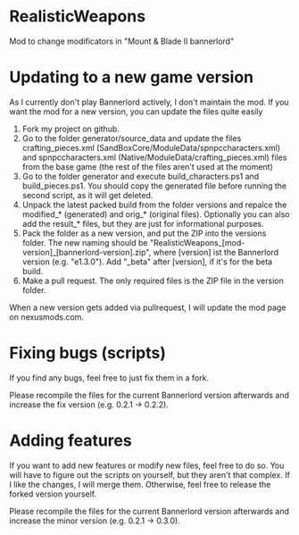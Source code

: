 # RealisticWeapons
Mod to change modificators in "Mount &amp; Blade II bannerlord"

# Updating to a new game version
As I currently don't play Bannerlord actively, I don't maintain the mod. If you want the mod for a new version, you can update the files quite easily

  1. Fork my project on github.
  2. Go to the folder generator/source_data and update the files crafting_pieces.xml (SandBoxCore/ModuleData/spnpccharacters.xml) and spnpccharacters.xml (Native/ModuleData/crafting_pieces.xml) files from the base game (the rest of the files aren't used at the moment)
  3. Go to the folder generator and execute build_characters.ps1 and build_pieces.ps1. You should copy the generated file before running the second script, as it will get deleted.
  4. Unpack the latest packed build from the folder versions and repalce the modified_* (generated) and orig_* (original files). Optionally you can also add the result_* files, but they are just for informational purposes.
  5. Pack the folder as a new version, and put the ZIP into the versions folder. The new naming should be "RealisticWeapons_[mod-version]_[bannerlord-version].zip", where [version] ist the Bannerlord version (e.g. "e1.3.0"). Add "_beta" after [version], if it's for the beta build.
  6. Make a pull request. The only required files is the ZIP file in the version folder.
  
When a new version gets added via pullrequest, I will update the mod page on nexusmods.com.
  
# Fixing bugs (scripts)
If you find any bugs, feel free to just fix them in a fork. 

Please recompile the files for the current Bannerlord version afterwards and increase the fix version (e.g. 0.2.1 -> 0.2.2).

# Adding features
If you want to add new features or modify new files, feel free to do so. You will have to figure out the scripts on yourself, but they aren't that complex. If I like the changes, I will merge them. Otherwise, feel free to release the forked version yourself.

Please recompile the files for the current Bannerlord version afterwards and increase the minor version (e.g. 0.2.1 -> 0.3.0).

